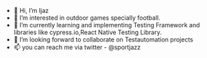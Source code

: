 - 👋 Hi, I’m Ijaz
- 👀 I’m interested in outdoor games specially football.
- 🌱 I’m currently learning and implementing Testing Framework and libraries like cypress.io,React Native Testing Library.
- 💞️ I’m looking forward to collaborate on Testautomation projects 
- 📫 you can reach me via twitter - @sportjazz

<!---
alam5/alam5 is a ✨ special ✨ repository because its `README.md` (this file) appears on your GitHub profile.
You can click the Preview link to take a look at your changes.
--->
